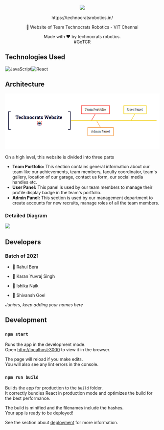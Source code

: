 <p align="center">
  <img src="https://github.com/technocrats-robotics/tcr-website/blob/main/public/TcrLogoClean.png" width="128"/>
</p>

<p align="center">
  https://technocratsrobotics.in/
</p>

<p align="center">
  🚀 Website of Team Technocrats Robotics - VIT Chennai
</p>

<p align="center">
  Made with ❤️ by technocrats robotics. 
  <br>
  #GoTCR
</p>

## Technologies Used
<img src="https://img.shields.io/badge/-JavaScript-%23F7DF1E?logo=javascript&logoColor=black&style=for-the-badge" alt="JavaScript" /><img src="https://img.shields.io/badge/-React-%2361DAFB?logo=react&logoColor=black&style=for-the-badge" alt="React" />


## Architecture
<img src="https://github.com/technocrats-robotics/tcr-website/blob/main/docs/docs_1.png"/>

On a high level, this website is divided into three parts
- <b>Team Portfolio:</b> This section contains general information about our team like our achievements, team members, faculty coordinator, team's gallery, location of our garage, contact us form, our social media handles etc.
- <b>User Panel:</b> This panel is used by our team members to manage their profile display badge in the team's portfolio.
- <b>Admin Panel:</b> This section is used by our management department to create accounts for new recruits, manage roles of all the team members.

### Detailed Diagram

<img src="https://github.com/technocrats-robotics/tcr-website/blob/main/docs/architecture_diagram.jpg"/>

## Developers
### Batch of 2021
- <p>🚀 Rahul Bera</p>
- <p>🚀 Karan Yuvraj Singh</p>
- <p>🚀 Ishika Naik</p>
- <p>🚀 Shivansh Goel</p>

<i>Juniors, keep adding your names here</i>

## Development 

### `npm start`

Runs the app in the development mode.\
Open [http://localhost:3000](http://localhost:3000) to view it in the browser.

The page will reload if you make edits.\
You will also see any lint errors in the console.

### `npm run build`

Builds the app for production to the `build` folder.\
It correctly bundles React in production mode and optimizes the build for the best performance.

The build is minified and the filenames include the hashes.\
Your app is ready to be deployed!

See the section about [deployment](https://facebook.github.io/create-react-app/docs/deployment) for more information.

